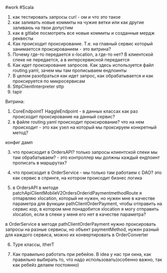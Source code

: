 #work 
#Scala 

1. как тестировать запросы curl - ом и что это такое
2. как заливать новые коммиты на чужие ветки или как другие заливаюь на твои допустим
3. как в gitlabe посмотреть все новые коммиты и созданные мердж реквесты 
4. Как происходит проксирование. Т.е.  на главный сервис который занимаетсся проксированием - это витрина?
5. Почему где-то передается x-location, а где-то нет? В клиентской спеке не передается, а в интерсервисной передается
6. Как идет проксирование запросов. Как здесь используется файл routing.yaml, зачем мы там прописываем ендпоинты
7. В целом разобраться как идет запрос, как обрабатывается и как проксируется по микросервисам
8. SttpClientInterpreter sttp
9. tapir

Витрина:

1. CoreEndpointT 
   HaggleEndpoint - в данных классах как раз происходит проксирование на данный сервис?
2. в файле routing.yaml происходит проксирование? что на нем происходит - это как узел на который мы проксируем конкретный метод?

конфиг дамп 

3. что происходит в OrdersAPI? только запросы  клиентской спеки мы там обрабатываем? - это контроллер
 мы должны каждый ендпоинт прописать в маршрутах?


4. что происходит в OrderService - мы только там работаем с DAO?
это как сервис в спринге, на котором происодит бизнес логика

5. в OrdersAPI в методе patchApiClientMobileV2OrdersOrderidPaymentmethodRoute я отпарвляю xlocation, который не нужен,
но нужен мне в качестве параметра для функции pathClientOrderPayment, чтобы отправить на сервис кор, в котором мне понадобится xlocation
я могу отправить xlocation, если в спеки у меня его нет в качестве параметра?

 в OrderService в методе pathClientOrderPayment нужно проксировать запросы на разные сервисы, но объект paymentMethod, нужен разный для 
каждого сервиса, можно их конвертировать в OrderConverter

6. Type классы, itherT

7. Как правильно работать при ребейзе. В idea у нас три окна, как правильно выбирать то, что надо использовать(особенно важно, так как ребейз делаем постоянно)
